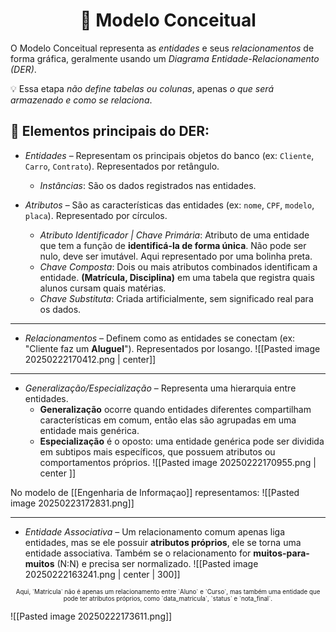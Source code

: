 <center><h1>📌 Modelo Conceitual</h1></center>

O Modelo Conceitual representa as *entidades* e seus *relacionamentos* de forma gráfica, geralmente usando um *Diagrama Entidade-Relacionamento (DER)*.

💡 Essa etapa *não define tabelas ou colunas*, apenas *o que será armazenado e como se relaciona*.

## 🔹 Elementos principais do DER:

- *Entidades* – Representam os principais objetos do banco (ex: `Cliente`, `Carro`, `Contrato`). Representados por retângulo.
	- *Instâncias*: São os dados registrados nas entidades.

- *Atributos* – São as características das entidades (ex: `nome`, `CPF`, `modelo`, `placa`). Representado por círculos.
	- *Atributo Identificador | Chave Primária*: Atributo de uma entidade que tem a função de **identificá-la de forma única**.  Não pode ser nulo, deve ser imutável. Aqui representado por uma bolinha preta.
	- *Chave Composta*: Dois ou mais atributos combinados identificam a entidade. **(Matrícula, Disciplina)** em uma tabela que registra quais alunos cursam quais matérias.
	- *Chave Substituta*: Criada artificialmente, sem significado real para os dados.

---

- *Relacionamentos* – Definem como as entidades se conectam (ex: "Cliente faz um **Aluguel**"). Representados por losango.
![[Pasted image 20250222170412.png | center]]

---

- *Generalização/Especialização* – Representa uma hierarquia entre entidades.
	- **Generalização** ocorre quando entidades diferentes compartilham características em comum, então elas são agrupadas em uma entidade mais genérica.
	- **Especialização** é o oposto: uma entidade genérica pode ser dividida em subtipos mais específicos, que possuem atributos ou comportamentos próprios.
![[Pasted image 20250222170955.png | center ]]

No modelo de [[Engenharia de Informaçao]] representamos:
![[Pasted image 20250223172831.png]]

---

- *Entidade Associativa* – Um relacionamento comum apenas liga entidades, mas se ele possuir **atributos próprios**, ele se torna uma entidade associativa. 
Também se o relacionamento for **muitos-para-muitos** (N:N) e precisa ser normalizado.
![[Pasted image 20250222163241.png | center | 300]]
<center><small><small>Aqui, `Matrícula` não é apenas um relacionamento entre `Aluno` e `Curso`, mas também uma entidade que pode ter atributos próprios, como `data_matricula`, `status` e `nota_final`.</center></small></small>

![[Pasted image 20250222173611.png]]

